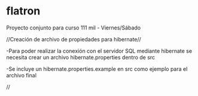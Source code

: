 # flatron
Proyecto conjunto para curso 111 mil - Viernes/Sábado

//Creación de archivo de propiedades para hibernate//

-Para poder realizar la conexión con el servidor SQL mediante hibernate
se necesita crear un archivo hibernate.properties dentro de src

-Se incluye un hibernate.properties.example en src como ejemplo para
el archivo final

//

